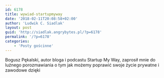 ```yaml
---
id: 6178
title: wywiad-startupmyway
date: '2018-02-11T20:08:58+02:00'
author: 'Ludwik C. Siadlak'
layout: post
guid: 'http://siadlak.angrybytes.pl/?p=6178'
permalink: '/?p=6178'
categories:
    - 'Posty gościnne'
---
```


Bogusz Pękalski, autor bloga i podcastu Startup My Way, zaprosił mnie do luźnego porozmawiania o tym jak możemy poprawić swoje życie prywatne i zawodowe dzięki